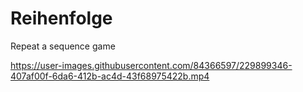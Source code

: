 # Reihenfolge
Repeat a sequence game


https://user-images.githubusercontent.com/84366597/229899346-407af00f-6da6-412b-ac4d-43f68975422b.mp4
